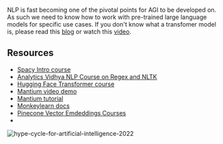 
NLP is fast becoming one of the pivotal points for AGI to be developed on. As such we need to know how to work with pre-trained large language models for specific use cases. If you don't know what a transfomer model is, please read this [blog](https://blogs.nvidia.com/blog/2022/03/25/what-is-a-transformer-model/) or watch this [video](https://www.youtube.com/watch?v=TQQlZhbC5ps). 

## Resources
* [Spacy Intro course](https://course.spacy.io/)
* [Analytics Vidhya NLP Course on Regex and NLTK](https://courses.analyticsvidhya.com/courses/Intro-to-NLP)
* [Hugging Face Transformer course](https://huggingface.co/course/chapter1/1)
* [Mantium video demo](https://vimeo.com/657567219/c10b66c938)
* [Mantium tutorial](https://developer.mantiumai.com/docs)
* [Monkeylearn docs](https://monkeylearn.com/guides/)
* [Pinecone Vector Emdeddings Courses](https://www.pinecone.io/learn/)
* 


![hype-cycle-for-artificial-intelligence-2022](https://user-images.githubusercontent.com/70502261/197836607-1bebef3c-8e80-40ef-8af5-c705991ab61e.png)
